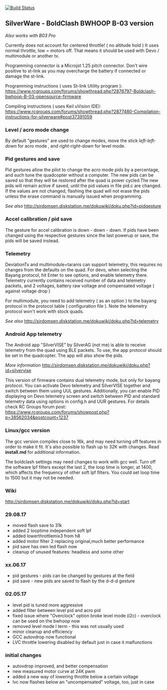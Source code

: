 [![Build Status](https://travis-ci.org/silver13/BoldClash-BWHOOP-B-03.svg?branch=master)](https://travis-ci.org/silver13/BoldClash-BWHOOP-B-03)

## SilverWare - BoldClash BWHOOP B-03 version

_Also works with B03 Pro_

Currently does not account for centered throttle! ( no altitude hold ) It uses normal throttle, low = motors off. That means it should be used with Devo / multimodule or another tx.

Programming connector is a Microjst 1.25 pitch connector. Don't wire positive to st-link as you may overcharge the battery if connected or damage the st-link.

Programming instructions ( uses St-link Utility program ):
https://www.rcgroups.com/forums/showthread.php?2876797-Boldclash-bwhoop-B-03-opensource-firmware

Compiling instructions ( uses Keil uVision IDE):
https://www.rcgroups.com/forums/showthread.php?2877480-Compilation-instructions-for-silverware#post37391059

### Level / acro mode change
By default "gestures" are used to change modes, move the stick *left-left-down* for acro mode , and *right-right-down* for level mode.

### Pid gestures and save
Pid gestures allow the pilot to change the acro mode pids by a percentage, and such tune the quadcopter without a computer. The new pids can be saved so that they will be restored after the quad is power cycled.The new pids will remain active if saved, until the pid values in file pid.c are changed. If the values are not changed, flashing the quad will not erase the pids unless the erase command is manually issued when programming.

*See also*
http://sirdomsen.diskstation.me/dokuwiki/doku.php?id=pidgesture

### Accel calibration / pid save
The gesture for accel calibration is down - down - down. If pids have been changed using the respective gestures since the last powerup or save, the pids will be saved instead.

### Telemetry
DeviationTx and multimodule+taranis can support telemetry, this requires no changes from the defaults on the quad. For devo, when selecting the Bayang protocol, hit Enter to see options, and enable telemetry there. Telemetry currently contains received number of data and telemetry packets, and 2 voltages, battery raw voltage and compensated voltage ( against voltage drop )

For multimodule, you need to add telemetry ( as an option ) to the bayang protocol in the protocol table ( configuration file ). Note the telemetry protocol won't work with stock quads.

*See also*
http://sirdomsen.diskstation.me/dokuwiki/doku.php?id=telemetry

### Android App telemetry
The Android app "SilverVISE" by SilverAG (not me) is able to receive telemetry from the quad using BLE packets. To use, the app protocol should be set in the quadcopter. The app will also show the pids.

*More information*
http://sirdomsen.diskstation.me/dokuwiki/doku.php?id=silvervise

This version of firmware contains dual telemetry mode, but only for bayang protocol. You can activate Devo telemetry and SilverVISE together and switch between them using UUL gestures. Additionally, you can enable PID displaying on Devo telemetry screen and switch between PID and standard telemetry data using options in config.h and UUR gestures. For details check RC Groups forum post: https://www.rcgroups.com/forums/showpost.php?p=38562034&postcount=1237

### Linux/gcc version
The gcc version compiles close to 16k, and may need turning off features in order to make it fit. It's also possible to flash up to 32K with changes. Read __install.md__ for additional information. 

The boldclash settings may need changes to work with gcc well. Turn off the software lpf filters except the last 2, the loop time is longer, at 1400, which affects the frequency of other soft lpf filters. You could set loop time to 1500 but it may not be needed.

### Wiki
http://sirdomsen.diskstation.me/dokuwiki/doku.php?id=start

### 29.08.17
* moved flash save to 31k
* added 2 looptime independent soft lpf
* added lowerthrottlemix3 from h8
* added motor filter 2 replacing original,much better performance
* pid save has own led flash now
* cleanup of unused features: headless and some other


### xx.06.17
* pid gestures - pids can be changed by gestures at the field
* pid save - new pids are saved to flash by the d-d-d gesture

### 02.05.17
* level pid is tuned more aggressive
* added filter between level pid and  acro pid
* fixed issue where "Overclock" option broke level mode (i2c) - overclock can be used on the bwhoop now
* removed level mode I term - this was not usually used
* minor cleanup and efficiency
* GCC autovdrop now functional
* LVC throttle lowering disabled by default just in case it malfunctions

### initial changes

* autovdrop improved, and better compensation
* new measured motor curve at 24K pwm
* added a new way of lowering throttle below a certain voltage
* lvc now flashes below an "uncompensated" voltage, too, just in case
